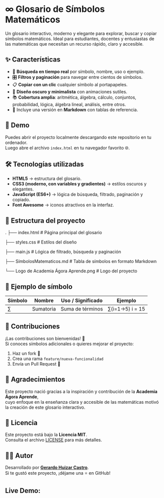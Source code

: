 # ∞️ Glosario de Símbolos Matemáticos

Un glosario interactivo, moderno y elegante para explorar, buscar y copiar símbolos matemáticos. Ideal para estudiantes, docentes y entusiastas de las matemáticas que necesitan un recurso rápido, claro y accesible.

## ✨ Características

- 🔎 **Búsqueda en tiempo real** por símbolo, nombre, uso o ejemplo.  
- 🎛️ **Filtros y paginación** para navegar entre cientos de símbolos.  
- 📋 **Copiar con un clic** cualquier símbolo al portapapeles.  
- 🎨 **Diseño oscuro y minimalista** con animaciones sutiles.  
- 📚 **Cobertura amplia**: aritmética, álgebra, cálculo, conjuntos, probabilidad, lógica, álgebra lineal, análisis, entre otros.  
- 📄 Incluye una versión en **Markdown** con tablas de referencia.  

## 🚀 Demo

Puedes abrir el proyecto localmente descargando este repositorio en tu ordenador.  
Luego abre el archivo `index.html` en tu navegador favorito 🌐.

## 🛠️ Tecnologías utilizadas

- **HTML5** → estructura del glosario.  
- **CSS3 (moderno, con variables y gradientes)** → estilos oscuros y elegantes.  
- **JavaScript (ES6+)** → lógica de búsqueda, filtrado, paginación y copiado.  
- **Font Awesome** → iconos atractivos en la interfaz.  

## 📂 Estructura del proyecto

.
├── index.html # Página principal del glosario

├── styles.css # Estilos del diseño

├── main.js # Lógica de filtrado, búsqueda y paginación

├── SímbolosMatematicos.md # Tabla de símbolos en formato Markdown

└── Logo de Academia Ágora Aprende.png # Logo del proyecto


## 📖 Ejemplo de símbolo

| Símbolo | Nombre   | Uso / Significado   | Ejemplo |
|---------|----------|---------------------|---------|
| ∑       | Sumatoria | Suma de términos   | ∑(i=1→5) i = 15 |

## 🤝 Contribuciones

¡Las contribuciones son bienvenidas! 🎉  
Si conoces símbolos adicionales o quieres mejorar el proyecto:

1. Haz un fork 🍴  
2. Crea una rama `feature/nueva-funcionalidad`  
3. Envía un Pull Request 🚀  

## 🙌 Agradecimientos

Este proyecto nació gracias a la inspiración y contribución de la **Academia Ágora Aprende**,  
cuyo enfoque en la enseñanza clara y accesible de las matemáticas motivó la creación de este glosario interactivo.

## 📜 Licencia

Este proyecto está bajo la **Licencia MIT**.  
Consulta el archivo [LICENSE](https://opensource.org/licenses/MIT) para más detalles.

## 👨‍💻 Autor

Desarrollado por [**Gerardo Huizar Castro**](https://github.com/GerardoHMX).  
Si te gustó este proyecto, ¡déjame una ⭐ en GitHub!

## Live Demo:

